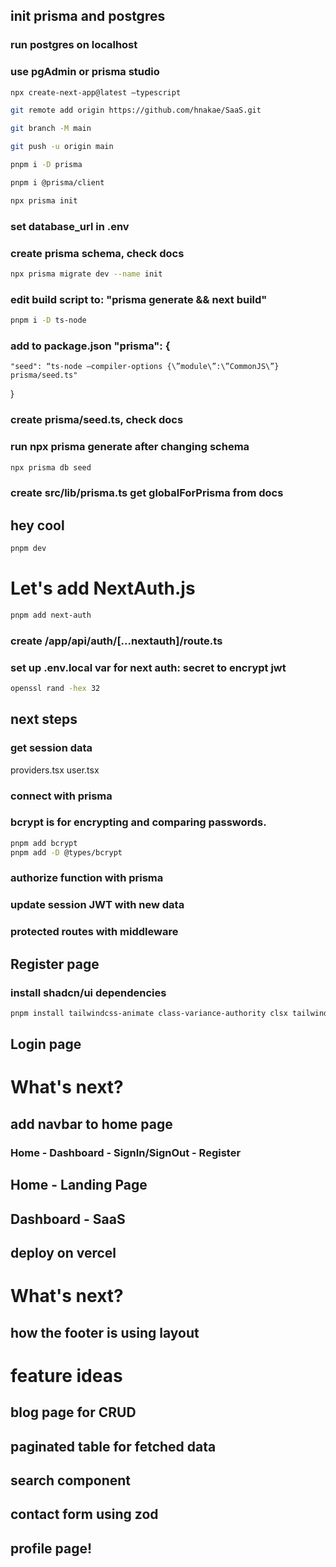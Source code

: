 ## init prisma and postgres

### run postgres on localhost

### use pgAdmin or prisma studio

```bash
npx create-next-app@latest —typescript

git remote add origin https://github.com/hnakae/SaaS.git

git branch -M main

git push -u origin main

pnpm i -D prisma

pnpm i @prisma/client

npx prisma init
```

### set database_url in .env

### create prisma schema, check docs

```bash
npx prisma migrate dev --name init
```

### edit build script to: "prisma generate && next build"

```bash
pnpm i -D ts-node
```

### add to package.json "prisma": {

    "seed": “ts-node —compiler-options {\”module\”:\”CommonJS\”} prisma/seed.ts"

}

### create prisma/seed.ts, check docs

### run npx prisma generate after changing schema

```bash
npx prisma db seed
```

### create src/lib/prisma.ts get globalForPrisma from docs

## hey cool

```bash
pnpm dev
```

# Let's add NextAuth.js

```bash
pnpm add next-auth
```

### create /app/api/auth/[...nextauth]/route.ts

### set up .env.local var for next auth: secret to encrypt jwt

```bash
openssl rand -hex 32
```

## next steps

### get session data

providers.tsx
user.tsx

### connect with prisma

### bcrypt is for encrypting and comparing passwords.

```bash
pnpm add bcrypt
pnpm add -D @types/bcrypt
```

### authorize function with prisma

### update session JWT with new data

### protected routes with middleware

## Register page

### install shadcn/ui dependencies

```bash
pnpm install tailwindcss-animate class-variance-authority clsx tailwind-merge lucide-react
```

## Login page

# What's next?

## add navbar to home page

### Home - Dashboard - SignIn/SignOut - Register

## Home - Landing Page

## Dashboard - SaaS

## deploy on vercel

# What's next?

## how the footer is using layout

# feature ideas

## blog page for CRUD

## paginated table for fetched data

## search component

## contact form using zod

## profile page!
